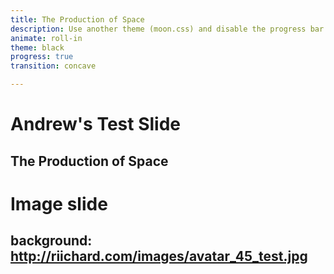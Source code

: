 ```yaml
---
title: The Production of Space
description: Use another theme (moon.css) and disable the progress bar at the bottom 
animate: roll-in
theme: black
progress: true
transition: concave

---
```

# Andrew's Test Slide
The Production of Space
---
# Image slide
background: http://riichard.com/images/avatar_45_test.jpg
---
